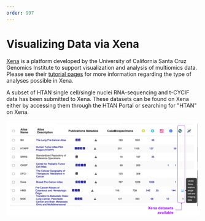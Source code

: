 ```yaml
---
order: 997
---
```


# Visualizing Data via Xena

[Xena](https://xena.ucsc.edu/) is a platform developed by the University of California Santa Cruz Genomics Institute to support visualization and analysis of multiomics data. Please see their [tutorial pages](https://ucsc-xena.gitbook.io/project/tutorials) for more information regarding the type of analyses possible in Xena.

A subset of HTAN single cell/single nuclei RNA-sequencing and t-CYCIF data has been submitted to Xena. These datasets can be found on Xena either by accessing them through the HTAN Portal or searching for "HTAN" on Xena.

![Accessing Xena Datasets via the HTAN Portal](../img/Xena.svg)

